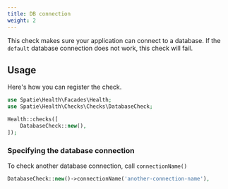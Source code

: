 ```yaml
---
title: DB connection
weight: 2
---
```


This check makes sure your application can connect to a database. If the `default` database connection does not work, this check will fail.

## Usage

Here's how you can register the check.

```php
use Spatie\Health\Facades\Health;
use Spatie\Health\Checks\Checks\DatabaseCheck;

Health::checks([
    DatabaseCheck::new(),
]);
```


### Specifying the database connection

To check another database connection, call `connectionName()`

```php
DatabaseCheck::new()->connectionName('another-connection-name'),
```

